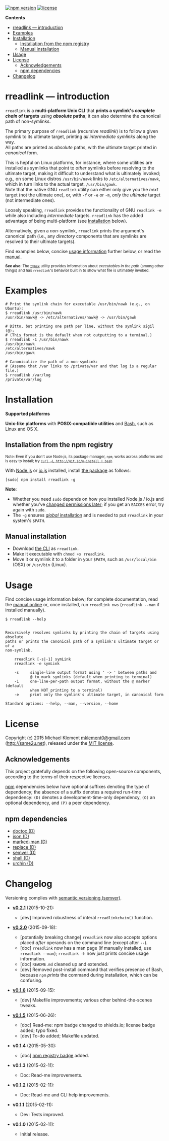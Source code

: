 [![npm version](https://img.shields.io/npm/v/rreadlink.svg)](https://npmjs.com/package/rreadlink) [![license](https://img.shields.io/npm/l/rreadlink.svg)](https://github.com/mklement0/rreadlink/blob/master/LICENSE.md)

<!-- START doctoc generated TOC please keep comment here to allow auto update -->
<!-- DON'T EDIT THIS SECTION, INSTEAD RE-RUN doctoc TO UPDATE -->

**Contents**

- [rreadlink &mdash; introduction](#rreadlink-&mdash-introduction)
- [Examples](#examples)
- [Installation](#installation)
  - [Installation from the npm registry](#installation-from-the-npm-registry)
  - [Manual installation](#manual-installation)
- [Usage](#usage)
- [License](#license)
  - [Acknowledgements](#acknowledgements)
  - [npm dependencies](#npm-dependencies)
- [Changelog](#changelog)

<!-- END doctoc generated TOC please keep comment here to allow auto update -->

# rreadlink &mdash; introduction

`rreadlink` is a **multi-platform Unix CLI** that **prints a symlink's _complete chain_ of targets** using **_absolute_ paths**; it can
also determine the canonical path of non-symlinks.

The primary purpose of `rreadlink` (*r*ecursive *readlink*) is to follow a given symlink to its ultimate target, printing _all intermediate symlinks_ along the way.  
All paths are printed as _absolute_ paths, with the ultimate target printed in _canonical_ form.

This is hepful on Linux platforms, for instance, where some utilities are installed as symlinks that point to _other_ symlinks before resolving
to the ultimate target, making it difficult to understand what is ultimately invoked;  
e.g., on some Linux distros `/usr/bin/nawk` links to `/etc/alternatives/nawk`, which in turn links to the actual target, `/usr/bin/gawk`.  
Note that the native GNU `readlink` utility can either only give you the _next_ target (not the ultimate one), or, with `-f` or `-e` or `-m`,
_only_ the _ultimate_ target (not intermediate ones).

Loosely speaking, `rreadlink` provides the functionality of GNU `readlink -e` while also including _intermediate_ targets.
`rreadlink` has the added advantage of being multi-platform (see [Installation](#installation) below).

Alternatively, given a _non_-symlink, `rreadlink` prints the argument's canonical path (i.e., any _directory_ components that are symlinks
are resolved to their ultimate targets).

Find examples below, concise [usage information](#usage) further below, or
read the [manual](doc/rreadlink.md).

<sup>**See also**: The [`typex`](https://github.com/mklement0/typex) utility
provides information about _executables in the path_ (among other things) and
has `rreadlink`'s behavior built in to show what file is ultimately invoked.</sup>

# Examples

```shell
# Print the symlink chain for executable /usr/bin/nawk (e.g., on Ubuntu):
$ rreadlink /usr/bin/nawk
/usr/bin/nawk@ -> /etc/alternatives/nawk@ -> /usr/bin/gawk

# Ditto, but printing one path per line, without the symlink sigil (@):
# (This format is the default when not outputting to a terminal.)
$ rreadlink -1 /usr/bin/nawk
/usr/bin/nawk
/etc/alternatives/nawk
/usr/bin/gawk

# Canonicalize the path of a non-symlink:
# (Assume that /var links to /private/var and that log is a regular file.)
$ rreadlink /var/log
/private/var/log
```

# Installation

**Supported platforms**

**Unix-like platforms** with **POSIX-compatible utilities** and
[Bash](http://www.gnu.org/software/bash/), such as Linux and OS X.

## Installation from the npm registry

<sup>Note: Even if you don't use Node.js, its package manager, `npm`, works across platforms and is easy to install; try [`curl -L http://git.io/n-install | bash`](https://github.com/mklement0/n-install)</sup>

With [Node.js](http://nodejs.org/) or [io.js](https://iojs.org/) installed, install [the package](https://www.npmjs.com/package/rreadlink) as follows:

    [sudo] npm install rreadlink -g

**Note**:

* Whether you need `sudo` depends on how you installed Node.js / io.js and whether you've [changed permissions later](https://docs.npmjs.com/getting-started/fixing-npm-permissions); if you get an `EACCES` error, try again with `sudo`.
* The `-g` ensures [_global_ installation](https://docs.npmjs.com/getting-started/installing-npm-packages-globally) and is needed to put `rreadlink` in your system's `$PATH`.

## Manual installation

* Download [the CLI](https://raw.githubusercontent.com/mklement0/rreadlink/stable/bin/rreadlink) as `rreadlink`.
* Make it executable with `chmod +x rreadlink`.
* Move it or symlink it to a folder in your `$PATH`, such as `/usr/local/bin` (OSX) or `/usr/bin` (Linux).


# Usage

Find concise usage information below; for complete documentation, read the [manual online](doc/rreadlink.md) or,
once installed, run `rreadlink nws` (`rreadlink --man` if installed manually).

<!-- DO NOT EDIT THE FENCED CODE BLOCK and RETAIN THIS COMMENT: The fenced code block below is updated by `make update-readme/release` with CLI usage information. -->

```nohighlight
$ rreadlink --help


Recursively resolves symlinks by printing the chain of targets using absolute  
paths or prints the canonical path of a symlink's ultimate target or of a  
non-symlink.

    rreadlink [-s|-1] symLink
    rreadlink -e symLink

    -s     single-line output format using ' -> ' between paths and
           @ to mark symlinks (default when printing to terminal)
    -1     one-line-per-path output format, without the @ marker (default
           when NOT printing to a terminal)
    -e     print only the symlink's ultimate target, in canonical form

Standard options: --help, --man, --version, --home
```

<!-- DO NOT EDIT THE NEXT CHAPTER and RETAIN THIS COMMENT: The next chapter is updated by `make update-readme/release` with the contents of 'LICENSE.md'. ALSO, LEAVE AT LEAST 1 BLANK LINE AFTER THIS COMMENT. -->

# License

Copyright (c) 2015 Michael Klement <mklement0@gmail.com> (http://same2u.net),
released under the [MIT license](https://spdx.org/licenses/MIT#licenseText).

## Acknowledgements

This project gratefully depends on the following open-source components, according to the terms of their respective licenses.

[npm](https://www.npmjs.com/) dependencies below have optional suffixes denoting the type of dependency; the absence of a suffix denotes a required run-time dependency: `(D)` denotes a development-time-only dependency, `(O)` an optional dependency, and `(P)` a peer dependency.

<!-- DO NOT EDIT THE NEXT CHAPTER and RETAIN THIS COMMENT: The next chapter is updated by `make update-readme/release` with the dependencies from 'package.json'. ALSO, LEAVE AT LEAST 1 BLANK LINE AFTER THIS COMMENT. -->

## npm dependencies

* [doctoc (D)](https://github.com/thlorenz/doctoc)
* [json (D)](https://github.com/trentm/json)
* [marked-man (D)](https://github.com/kapouer/marked-man#readme)
* [replace (D)](https://github.com/harthur/replace)
* [semver (D)](https://github.com/npm/node-semver#readme)
* [shall (D)](https://github.com/mklement0/shall)
* [urchin (D)](https://git.sdf.org/tlevine/urchin)

<!-- DO NOT EDIT THE NEXT CHAPTER and RETAIN THIS COMMENT: The next chapter is updated by `make update-readme/release` with the contents of 'CHANGELOG.md'. ALSO, LEAVE AT LEAST 1 BLANK LINE AFTER THIS COMMENT. -->

# Changelog

Versioning complies with [semantic versioning (semver)](http://semver.org/).

<!-- NOTE: An entry template is automatically added each time `make version` is called. Fill in changes afterwards. -->

* **[v0.2.1](https://github.com/mklement0/rreadlink/compare/v0.2.0...v0.2.1)** (2015-10-21):
  * [dev] Improved robustness of interal `rreadlinkchain()` function.

* **[v0.2.0](https://github.com/mklement0/rreadlink/compare/v0.1.6...v0.2.0)** (2015-09-18):
  * [potentially breaking change] `rreadlink` now also accepts options placed
      _after_ operands on the command line (except after `--`).
  * [doc] `rreadlink` now has a man page (if manually installed, 
      use `rreadlink --man`); `rreadlink -h` now just prints concise usage
      information.
  * [doc] `README.md` cleaned up and extended.
  * [dev] Removed post-install command that verifies presence of Bash, because
    `npm` _prints_ the command during installation, which can be confusing.

* **[v0.1.6](https://github.com/mklement0/rreadlink/compare/v0.1.5...v0.1.6)** (2015-09-15):
  * [dev] Makefile improvements; various other behind-the-scenes tweaks.

* **[v0.1.5](https://github.com/mklement0/rreadlink/compare/v0.1.4...v0.1.5)** (2015-06-26):
  * [doc] Read-me: npm badge changed to shields.io; license badge added; typo fixed.
  * [dev] To-do added; Makefile updated.

* **v0.1.4** (2015-05-30):
  * [doc] [npm registry badge](https://badge.fury.io) added.

* **v0.1.3** (2015-02-11):
  * Doc: Read-me improvements.

* **v0.1.2** (2015-02-11):
  * Doc: Read-me and CLI help improvements.

* **v0.1.1** (2015-02-11):
  * Dev: Tests improved.

* **v0.1.0** (2015-02-11):
  * Initial release.
